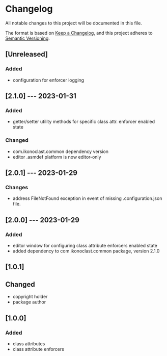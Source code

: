 # Changelog

All notable changes to this project will be documented in this file.

The format is based on [Keep a Changelog](https://keepachangelog.com/en/1.0.0/),
and this project adheres to [Semantic Versioning](https://semver.org/spec/v2.0.0.html).

## [Unreleased]

### Added

- configuration for enforcer logging

## [2.1.0] --- 2023-01-31

### Added

- getter/setter utility methods for specific class attr. enforcer enabled state

### Changed

- com.ikonoclast.common dependency version
- editor .asmdef platform is now editor-only

## [2.0.1] --- 2023-01-29

### Changes

- address FileNotFound exception in event of missing .configuration.json file.

## [2.0.0] --- 2023-01-29

### Added

- editor window for configuring class attribute enforcers enabled state
- added dependency to com.ikonoclast.common package, version 2.1.0

## [1.0.1]

## Changed

- copyright holder
- package author

## [1.0.0]

### Added

- class attributes
- class attribute enforcers